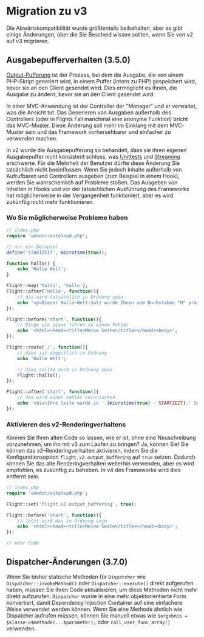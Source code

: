 # Migration zu v3

Die Abwärtskompatibilität wurde größtenteils beibehalten, aber es gibt einige Änderungen, über die Sie Bescheid wissen sollten, wenn Sie von v2 auf v3 migrieren.

## Ausgabepufferverhalten (3.5.0)

[Output-Pufferung](https://stackoverflow.com/questions/2832010/what-is-output-buffering-in-php) ist der Prozess, bei dem die Ausgabe, die von einem PHP-Skript generiert wird, in einem Puffer (intern zu PHP) gespeichert wird, bevor sie an den Client gesendet wird. Dies ermöglicht es Ihnen, die Ausgabe zu ändern, bevor sie an den Client gesendet wird.

In einer MVC-Anwendung ist der Controller der "Manager" und er verwaltet, was die Ansicht tut. Das Generieren von Ausgaben außerhalb des Controllers (oder in Flights Fall manchmal eine anonyme Funktion) bricht das MVC-Muster. Diese Änderung soll mehr im Einklang mit dem MVC-Muster sein und das Framework vorhersehbarer und einfacher zu verwenden machen.

In v2 wurde die Ausgabepufferung so behandelt, dass sie ihren eigenen Ausgabepuffer nicht konsistent schloss, was [Unittests](https://github.com/flightphp/core/pull/545/files#diff-eb93da0a3473574fba94c3c4160ce68e20028e30b267875ab0792ade0b0539a0R42) und [Streaming](https://github.com/flightphp/core/issues/413) erschwerte. Für die Mehrheit der Benutzer dürfte diese Änderung Sie tatsächlich nicht beeinflussen. Wenn Sie jedoch Inhalte außerhalb von Aufrufbaren und Controllern ausgeben (zum Beispiel in einem Hook), werden Sie wahrscheinlich auf Probleme stoßen. Das Ausgeben von Inhalten in Hooks und vor der tatsächlichen Ausführung des Frameworks hat möglicherweise in der Vergangenheit funktioniert, aber es wird zukünftig nicht mehr funktionieren.

### Wo Sie möglicherweise Probleme haben
```php
// index.php
require 'vendor/autoload.php';

// nur ein Beispiel
define('STARTZEIT', microtime(true));

function hallo() {
	echo 'Hallo Welt';
}

Flight::map('hallo', 'hallo');
Flight::after('hallo', function(){
	// das wird tatsächlich in Ordnung sein
	echo '<p>Dieser Hallo-Welt-Satz wurde Ihnen vom Buchstaben "H" präsentiert</p>';
});

Flight::before('start', function(){
	// Dinge wie diese führen zu einem Fehler
	echo '<html><head><title>Meine Seite</title></head><body>';
});

Flight::route('/', function(){
	// dies ist eigentlich in Ordnung
	echo 'Hallo Welt';

	// Dies sollte auch in Ordnung sein
	Flight::hallo();
});

Flight::after('start', function(){
	// das wird einen Fehler verursachen
	echo '<div>Ihre Seite wurde in '.(microtime(true) - STARTZEIT).' Sekunden geladen</div></body></html>';
});
```

### Aktivieren des v2-Renderingverhaltens

Können Sie Ihren alten Code so lassen, wie er ist, ohne eine Neuschreibung vorzunehmen, um ihn mit v3 zum Laufen zu bringen? Ja, können Sie! Sie können das v2-Renderingverhalten aktivieren, indem Sie die Konfigurationsoption `flight.v2.output_buffering` auf `true` setzen. Dadurch können Sie das alte Renderingverhalten weiterhin verwenden, aber es wird empfohlen, es zukünftig zu beheben. In v4 des Frameworks wird dies entfernt sein.

```php
// index.php
require 'vendor/autoload.php';

Flight::set('flight.v2.output_buffering', true);

Flight::before('start', function(){
	// Jetzt wird das in Ordnung sein
	echo '<html><head><title>Meine Seite</title></head><body>';
});

// mehr Code 
```

## Dispatcher-Änderungen (3.7.0)

Wenn Sie bisher statische Methoden für `Dispatcher` wie `Dispatcher::invokeMethod()` oder `Dispatcher::execute()` direkt aufgerufen haben, müssen Sie Ihren Code aktualisieren, um diese Methoden nicht mehr direkt aufzurufen. `Dispatcher` wurde in eine mehr objektorientierte Form konvertiert, damit Dependency Injection Container auf eine einfachere Weise verwendet werden können. Wenn Sie eine Methode ähnlich wie Dispatcher aufrufen müssen, können Sie manuell etwas wie `$ergebnis = $klasse->$methode(...$parameter);` oder `call_user_func_array()` verwenden.